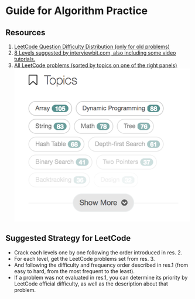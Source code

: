 # Guide for Algorithm Practice

## Resources
1. [LeetCode Question Difficulty Distribution (only for old problems)](http://zephyrusara.blogspot.jp/2014/07/leetcode-question-difficulty.html)
2. [8 Levels suggested by interviewbit.com, also including some video tutorials.](https://www.interviewbit.com/courses/programming/)
3. [All LeetCode problems (sorted by topics on one of the right panels)](https://leetcode.com/problemset/all/)
![](img/topic_panel.png)

## Suggested Strategy for LeetCode
- Crack each levels one by one following the order introduced in res. 2.
- For each level, get the LeetCode problems set from res. 3.
- And following the difficulty and frequency order described in res.1 (from easy to hard, from the most frequent to the least).
- If a problem was not evaluated in res.1, you can determine its priority by LeetCode official difficulty, as well as the description about that problem.
